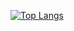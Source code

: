 [![Top Langs](https://github-readme-stats.vercel.app/api/top-langs/?username=rromulofer&layout=compact)](https://github.com/anuraghazra/github-readme-stats)


